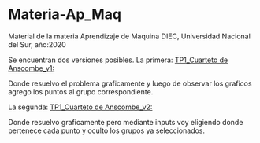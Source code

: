 # Materia-Ap_Maq
Material de la materia Aprendizaje de Maquina 
DIEC, Universidad Nacional del Sur, año:2020

Se encuentran dos versiones posibles.
La primera:
[TP1_Cuarteto de Anscombe_v1:](https://github.com/GastonRAraujo/Materia-Ap_Maq/blob/master/TP1/TP1_Cuarteto_de_Anscombe.ipynb)

Donde resuelvo el problema graficamente y luego de observar los graficos agrego los puntos al grupo correspondiente.

La segunda:
[TP1_Cuarteto de Anscombe_v2:](https://github.com/GastonRAraujo/Materia-Ap_Maq/blob/master/TP1/TP1_Cuarteto_de_Anscombe_v2.ipynb)

Donde resuelvo graficamente pero mediante inputs voy eligiendo donde pertenece cada punto y oculto los grupos ya seleccionados.
